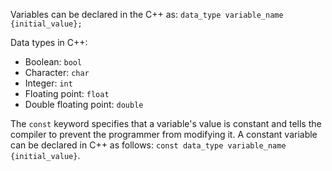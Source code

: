 Variables can be declared in the C++ as: `data_type variable_name {initial_value};`

Data types in C++:
* Boolean: `bool`
* Character: `char`
* Integer: `int`
* Floating point: `float`
* Double floating point: `double`

The `const` keyword specifies that a variable's value is constant and tells the compiler to prevent the programmer from modifying it. A constant variable can be declared in C++ as follows: `const data_type variable_name {initial_value}`.
